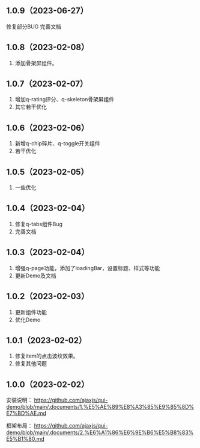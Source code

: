## 1.0.9（2023-06-27）
修复部分BUG
完善文档
## 1.0.8（2023-02-08）
1. 添加骨架屏组件。
## 1.0.7（2023-02-07）
1. 增加q-rating评分、q-skeleton骨架屏组件
2. 其它若干优化
## 1.0.6（2023-02-06）
1. 新增q-chip碎片、q-toggle开关组件
2. 若干优化
## 1.0.5（2023-02-05）
1. 一些优化
## 1.0.4（2023-02-04）
1. 修复q-tabs组件Bug
2. 完善文档
## 1.0.3（2023-02-04）
1. 增强q-page功能，添加了loadingBar，设置标题、样式等功能
2. 更新Demo及文档
## 1.0.2（2023-02-03）
1. 更新组件功能
2. 优化Demo
## 1.0.1（2023-02-02）
1. 修复item的点击波纹效果。
2. 修复其他问题
## 1.0.0（2023-02-02）
安装说明：
https://github.com/ajaxjs/qui-demo/blob/main/.documents/1.%E5%AE%89%E8%A3%85%E9%85%8D%E7%BD%AE.md

框架布局：
https://github.com/ajaxjs/qui-demo/blob/main/.documents/2.%E6%A1%86%E6%9E%B6%E5%B8%83%E5%B1%80.md

